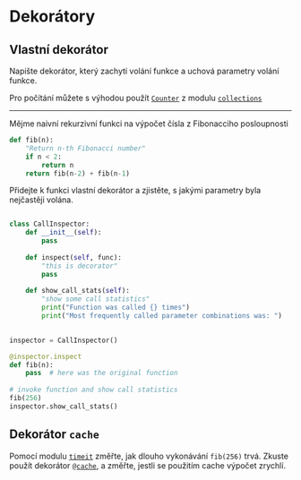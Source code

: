 # Dekorátory

## Vlastní dekorátor 

Napište dekorátor, který zachytí volání funkce a uchová parametry 
volání funkce.

Pro počítání můžete s výhodou použít [`Counter`][Counter] z 
modulu [`collections`][collections]

----- 

Mějme naivní rekurzivní funkci na výpočet čísla z Fibonacciho posloupnosti

```python
def fib(n):
    "Return n-th Fibonacci number"
    if n < 2:
        return n
    return fib(n-2) + fib(n-1)
```

Přidejte k funkci vlastní dekorátor a zjistěte, s jakými parametry
byla nejčastěji volána.

```python

class CallInspector:
    def __init__(self):
        pass
        
    def inspect(self, func):
        "this is decorator"
        pass
        
    def show_call_stats(self):
        "show some call statistics"
        print("Function was called {} times")
        print("Most frequently called parameter combinations was: ")
        

inspector = CallInspector()

@inspector.inspect
def fib(n):
    pass  # here was the original function
    
# invoke function and show call statistics
fib(256)
inspector.show_call_stats()
```


## Dekorátor `cache`

Pomocí modulu [`timeit`][timeit] změřte, jak dlouho vykonávání `fib(256)`
trvá. Zkuste použít dekorátor [`@cache`][cache], a změřte, jestli se 
použitím cache výpočet zrychlí.


[Counter]: https://docs.python.org/3.5/library/collections.html#collections.Counter
[collections]: https://docs.python.org/3.5/library/collections.html
[timeit]: https://docs.python.org/3.5/library/timeit.html
[cache]: https://docs.python.org/3.5/library/functools.html#functools.lru_cache